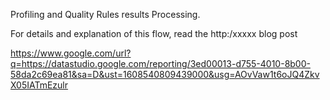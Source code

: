 Profiling and Quality Rules results Processing.

For details and explanation of this flow, read the http:/xxxxx   blog post


https://www.google.com/url?q=https://datastudio.google.com/reporting/3ed00013-d755-4010-8b00-58da2c69ea81&sa=D&ust=1608540809439000&usg=AOvVaw1t6oJQ4ZkvX05IATmEzulr
